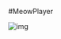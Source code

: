 #MeowPlayer

![img](https://raw.githubusercontent.com/DoctaSnowMan/MeowPlayer/master/meowsoft.png?token=AJ00zuvmBLj8sUoq7wppceKubRZFT3HAks5W-sKiwA%3D%3D)
